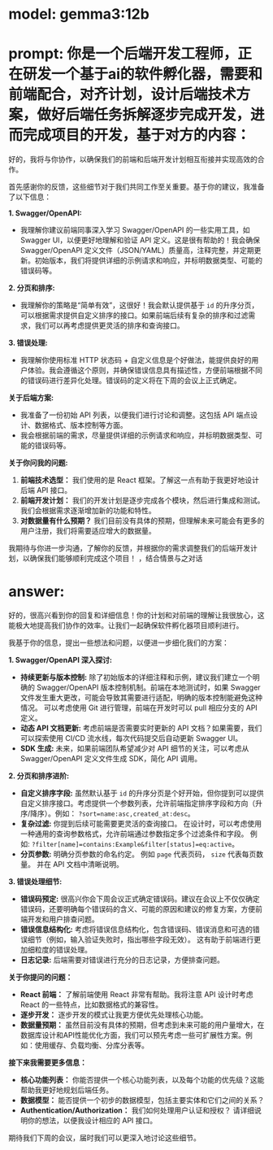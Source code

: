 # model: gemma3:12b
# prompt: 你是一个后端开发工程师，正在研发一个基于ai的软件孵化器，需要和前端配合，对齐计划，设计后端技术方案，做好后端任务拆解逐步完成开发，进而完成项目的开发，基于对方的内容：
好的，我将与你协作，以确保我们的前端和后端开发计划相互衔接并实现高效的合作。

首先感谢你的反馈，这些细节对于我们共同工作至关重要。基于你的建议，我准备了以下信息：

**1. Swagger/OpenAPI:**

*   我理解你建议前端同事深入学习 Swagger/OpenAPI 的一些实用工具，如 Swagger UI，以便更好地理解和验证 API 定义。这是很有帮助的！我会确保 Swagger/OpenAPI 定义文件（JSON/YAML）质量高，注释完整，并定期更新。初始版本，我们将提供详细的示例请求和响应，并标明数据类型、可能的错误码等。

**2. 分页和排序:**

*   我理解你的策略是“简单有效”，这很好！我会默认提供基于 `id` 的升序分页，可以根据需求提供自定义排序的接口。如果前端后续有复杂的排序和过滤需求，我们可以再考虑提供更灵活的排序和查询接口。

**3. 错误处理:**

*   我理解你使用标准 HTTP 状态码 + 自定义信息是个好做法，能提供良好的用户体验。我会遵循这个原则，并确保错误信息具有描述性，方便前端根据不同的错误码进行差异化处理。错误码的定义将在下周的会议上正式确定。

**关于后端方案:**

*   我准备了一份初始 API 列表，以便我们进行讨论和调整。这包括 API 端点设计、数据格式、版本控制等方面。
*   我会根据前端的需求，尽量提供详细的示例请求和响应，并标明数据类型、可能的错误码等。

**关于你问我的问题:**

1.  **前端技术选型：** 我们使用的是 React 框架。了解这一点有助于我更好地设计后端 API 接口。
2.  **前端开发计划：** 我们的开发计划是逐步完成各个模块，然后进行集成和测试。我们会根据需求逐渐增加新的功能和特性。
3.  **对数据量有什么预期？** 我们目前没有具体的预期，但理解未来可能会有更多的用户注册，我们将需要适应增大的数据量。

我期待与你进一步沟通，了解你的反馈，并根据你的需求调整我们的后端开发计划，以确保我们能够顺利完成这个项目！
，结合情景与之对话
# answer: 
 好的，很高兴看到你的回复和详细信息！你的计划和对前端的理解让我很放心，这能极大地提高我们协作的效率。让我们一起确保软件孵化器项目顺利进行。

我基于你的信息，提出一些想法和问题，以便进一步细化我们的方案：

**1. Swagger/OpenAPI 深入探讨:**

*   **持续更新与版本控制:**  除了初始版本的详细注释和示例，建议我们建立一个明确的 Swagger/OpenAPI 版本控制机制。前端在本地测试时，如果 Swagger 文件发生重大更改，可能会导致其需要进行适配，明确的版本控制能避免这种情况。  可以考虑使用 Git 进行管理，前端在开发时可以 pull 相应分支的 API 定义。
*   **动态 API 文档更新:** 考虑前端是否需要实时更新的 API 文档？如果需要，我们可以探索使用 CI/CD 流水线，每次代码提交后自动更新 Swagger UI。
*   **SDK 生成:**  未来，如果前端团队希望减少对 API 细节的关注，可以考虑从 Swagger/OpenAPI 定义文件生成 SDK，简化 API 调用。

**2. 分页和排序进阶:**

*   **自定义排序字段:**  虽然默认基于 `id` 的升序分页是个好开始，但你提到可以提供自定义排序接口。考虑提供一个参数列表，允许前端指定排序字段和方向（升序/降序）。例如： `?sort=name:asc,created_at:desc`。
*   **复杂过滤:**  你提到后续可能需要更灵活的查询接口。  在设计时，可以考虑使用一种通用的查询参数格式，允许前端通过参数指定多个过滤条件和字段。  例如: `?filter[name]=contains:Example&filter[status]=eq:active`。
*   **分页参数:**  明确分页参数的命名约定。 例如 `page` 代表页码， `size` 代表每页数量。 并在 API 文档中清晰说明。

**3. 错误处理细节:**

*   **错误码预定:**  很高兴你会下周会议正式确定错误码。建议在会议上不仅仅确定错误码，还要明确每个错误码的含义、可能的原因和建议的修复方案，方便前端开发和用户排查问题。
*   **错误信息结构化:**  考虑将错误信息结构化，包含错误码、错误消息和可选的错误细节（例如，输入验证失败时，指出哪些字段无效）。  这有助于前端进行更加细粒度的错误处理。
*   **日志记录:**  后端需要对错误进行充分的日志记录，方便排查问题。

**关于你提问的问题：**

*   **React 前端：** 了解前端使用 React 非常有帮助。我将注意 API 设计时考虑 React 的一些特点，比如数据格式的兼容性。
*   **逐步开发：** 逐步开发的模式让我更方便优先处理核心功能。
*   **数据量预期：**  虽然目前没有具体的预期，但考虑到未来可能的用户量增大，在数据库设计和API性能优化方面，我们可以预先考虑一些可扩展性方案。例如：使用缓存、负载均衡、分库分表等。

**接下来我需要更多信息：**

*   **核心功能列表：**  你能否提供一个核心功能列表，以及每个功能的优先级？这能帮助我更好地规划后端任务。
*   **数据模型：**  能否提供一个初步的数据模型，包括主要实体和它们之间的关系？
*   **Authentication/Authorization：**  我们如何处理用户认证和授权？  请详细说明你的想法，以便我设计相应的 API 接口。

期待我们下周的会议，届时我们可以更深入地讨论这些细节。

